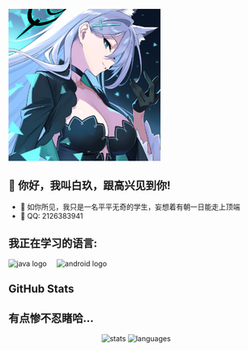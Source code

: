 <p><img src="https://github.com/BaiJiu123/BaiJiu123/blob/main/illust_121666568_20240822_233116.jpg" alt="Image" width="300"/></p>

## 👋 你好，我叫白玖，跟高兴见到你!

- 🔭 如你所见，我只是一名平平无奇的学生，妄想着有朝一日能走上顶端
- 💬 QQ: 2126383941

## 我正在学习的语言:

<div align="left">
  <img src="https://cdn.jsdelivr.net/gh/devicons/devicon/icons/java/java-original.svg" height="40" alt="java logo"  />
  <img width="12" />
  <img src="https://cdn.jsdelivr.net/gh/devicons/devicon/icons/android/android-original.svg" height="40" alt="android logo"  />
  <img width="12" />
</div>

## GitHub Stats 
<h2>有点惨不忍睹哈...</h2>
<div align="center">
  <img src="https://github-readme-stats.vercel.app/api?username=BaiJiu123&locale=cn&show_icons=true&theme=dark" height="160" alt="stats"  />
  
  <img src="https://github-readme-stats.vercel.app/api/top-langs?username=BaiJiu123&locale=cn&theme=dark" height="160" alt="languages"  />
</div>

